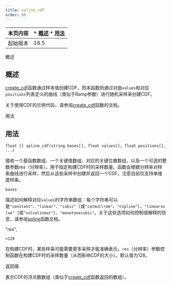 ```yaml
---
title: spline_cdf
order: 80
---
```

| 本页内容 | * [概述](#概述) * [用法](#用法) |
| --- | --- |
| 起始版本 | 18.5 |

概述

## 概述

[create_cdf](/zh-cn/houdini-vex/sampling/create_cdf "从概率密度函数(PDF)值数组创建累积分布函数(CDF)。")函数通过样本值创建CDF，而本函数则通过对由`values`和对应`positions`列表定义的曲线（类似于Ramp参数）进行随机采样来创建CDF。

关于使用CDF的示例代码，请参阅[create_cdf](/zh-cn/houdini-vex/sampling/create_cdf "从概率密度函数(PDF)值数组创建累积分布函数(CDF)。")函数的文档。

用法

## 用法

`float [] spline_cdf(string bases[], float values[], float positions[], ...)`

接收一个基函数数组、一个关键值数组、对应的关键位置数组，以及一个可选的整数参数res（分辨率），用于指定构建CDF时的采样数量。函数会根据分辨率对样条曲线进行采样，然后从这些采样中创建并返回一个CDF。注意目前仅支持单维度样条。

`bases`

描述如何解释对应`values`的字符串数组：每个字符串可以是`"constant"`、`"linear"`、`"cubic"`（或`"catmullrom"`、`"cspline"`）、`"linearsolve"`（或`"solvelinear"`）、`"monotonecubic"`。关于这些选项如何控制值解释的信息，请参阅[spline](/zh-cn/houdini-vex/math/spline "沿折线或样条曲线采样值。")函数文档。

"res",

`=128`

在构建CDF时，某些样条可能需要更多采样才能准确表示。`res`（分辨率）参数控制函数在构建CDF时的采样数量（从而影响CDF的大小）。默认值为128。

返回值

表示CDF的浮点数数组（类似于[create_cdf](/zh-cn/houdini-vex/sampling/create_cdf "从概率密度函数(PDF)值数组创建累积分布函数(CDF)。")函数返回的数组）。

